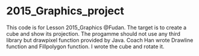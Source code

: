 # 2015_Graphics_project
This code is for Lesson 2015_Graphics @Fudan.
The target is to create a cube and show its projection. The progamme should not use any third library but drawpixel function provided by Java.
Coach Han wrote Drawline function and Fillpolygon function.
I wrote the cube and rotate it.

